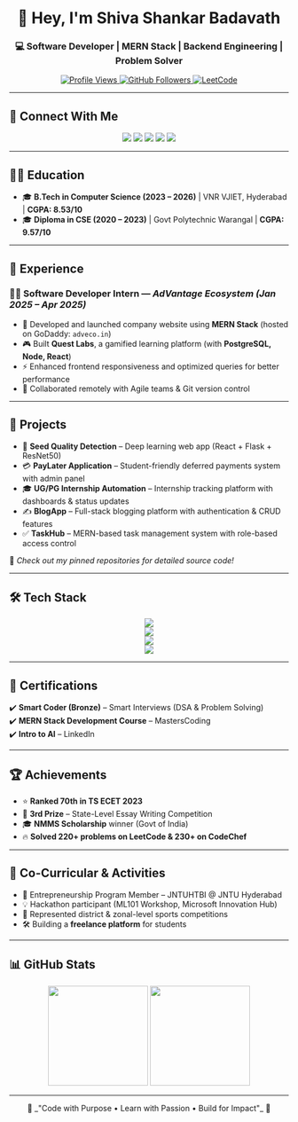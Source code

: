 <!-- Profile Header -->
<h1 align="center">👋 Hey, I'm Shiva Shankar Badavath</h1>
<h3 align="center">💻 Software Developer | MERN Stack | Backend Engineering | Problem Solver</h3>

<p align="center">
  <a href="https://github.com/Shiva-shankarr">
    <img src="https://komarev.com/ghpvc/?username=Shiva-shankarr&label=Profile+Views&color=brightgreen&style=plastic" alt="Profile Views" />
  </a>
  <a href="https://github.com/Shiva-shankarr?tab=followers">
    <img src="https://img.shields.io/github/followers/Shiva-shankarr?label=Followers&style=plastic&color=blue" alt="GitHub Followers" />
  </a>
  <a href="https://leetcode.com/u/Shiva-2800/">
    <img src="https://img.shields.io/badge/LeetCode-220%2B%20problems-orange?style=plastic&logo=leetcode" alt="LeetCode" />
  </a>
</p>

---

## 🔗 Connect With Me
<p align="center">
  <a href="mailto:badavathshivashankar08@gmail.com"><img src="https://img.shields.io/badge/Email-D14836?style=for-the-badge&logo=gmail&logoColor=white"/></a>
  <a href="https://www.linkedin.com/in/b-shiva-shankar-3b1b68290/"><img src="https://img.shields.io/badge/LinkedIn-0077B5?style=for-the-badge&logo=linkedin&logoColor=white"/></a>
  <a href="https://github.com/Shiva-shankarr"><img src="https://img.shields.io/badge/GitHub-100000?style=for-the-badge&logo=github&logoColor=white"/></a>
  <a href="https://leetcode.com/u/Shiva-2800/"><img src="https://img.shields.io/badge/LeetCode-FFA116?style=for-the-badge&logo=leetcode&logoColor=black"/></a>
  <a href="https://my-portfolio-nine-omega-91.vercel.app/"><img src="https://img.shields.io/badge/Portfolio-20C997?style=for-the-badge&logo=vercel&logoColor=white"/></a>
</p>

---

## 👨‍🎓 Education
- 🎓 **B.Tech in Computer Science (2023 – 2026)** | VNR VJIET, Hyderabad | **CGPA: 8.53/10**
- 🎓 **Diploma in CSE (2020 – 2023)** | Govt Polytechnic Warangal | **CGPA: 9.57/10**

---

## 💼 Experience
### 🧑‍💻 Software Developer Intern — *AdVantage Ecosystem (Jan 2025 – Apr 2025)*
- 🚀 Developed and launched company website using **MERN Stack** (hosted on GoDaddy: `adveco.in`)  
- 🎮 Built **Quest Labs**, a gamified learning platform (with **PostgreSQL, Node, React**)  
- ⚡ Enhanced frontend responsiveness and optimized queries for better performance  
- 🤝 Collaborated remotely with Agile teams & Git version control  

---

## 🚀 Projects
- 🌱 **Seed Quality Detection** – Deep learning web app (React + Flask + ResNet50)  
- 💳 **PayLater Application** – Student-friendly deferred payments system with admin panel  
- 🎓 **UG/PG Internship Automation** – Internship tracking platform with dashboards & status updates  
- ✍️ **BlogApp** – Full-stack blogging platform with authentication & CRUD features  
- ✅ **TaskHub** – MERN-based task management system with role-based access control  

📌 *Check out my pinned repositories for detailed source code!*

---

## 🛠️ Tech Stack
<p align="center">
  <!-- Languages -->
  <img src="https://skillicons.dev/icons?i=c,cpp,java,py,js,ts,sql" />
  <br/>
  <!-- Frameworks -->
  <img src="https://skillicons.dev/icons?i=react,nodejs,express,bootstrap,flask" />
  <br/>
  <!-- Databases -->
  <img src="https://skillicons.dev/icons?i=mongodb,postgresql" />
  <br/>
  <!-- Tools -->
  <img src="https://skillicons.dev/icons?i=git,github,vscode,eclipse,linux" />
</p>

---

## 📜 Certifications
✔️ **Smart Coder (Bronze)** – Smart Interviews (DSA & Problem Solving)  
✔️ **MERN Stack Development Course** – MastersCoding  
✔️ **Intro to AI** – LinkedIn  

---

## 🏆 Achievements
- ⭐ **Ranked 70th in TS ECET 2023**  
- 🥉 **3rd Prize** – State-Level Essay Writing Competition  
- 🎓 **NMMS Scholarship** winner (Govt of India)  
- 🔥 **Solved 220+ problems on LeetCode & 230+ on CodeChef**  

---

## 🌱 Co-Curricular & Activities
- 🚀 Entrepreneurship Program Member – JNTUHTBI @ JNTU Hyderabad  
- 💡 Hackathon participant (ML101 Workshop, Microsoft Innovation Hub)  
- 🏃 Represented district & zonal-level sports competitions  
- 🛠 Building a **freelance platform** for students  

---

## 📊 GitHub Stats
<p align="center">
  <img src="https://github-readme-stats.vercel.app/api?username=Shiva-shankarr&show_icons=true&theme=radical" height="180em"/>
  <img src="https://github-readme-stats.vercel.app/api/top-langs/?username=Shiva-shankarr&layout=compact&theme=radical" height="180em"/>
</p>

---

<p align="center">
  🚀 _"Code with Purpose • Learn with Passion • Build for Impact"_ 🚀
</p>
